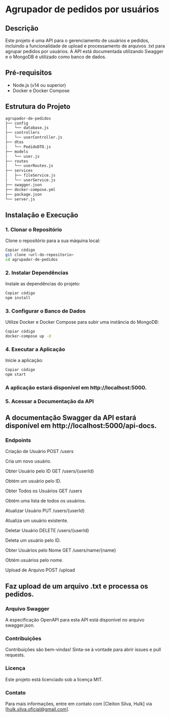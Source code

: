 # Agrupador de pedidos por usuários

## Descrição
Este projeto é uma API para o gerenciamento de usuários e pedidos, incluindo a funcionalidade de upload e processamento de arquivos .txt para agrupar pedidos por usuários. A API está documentada utilizando Swagger e o MongoDB é utilizado como banco de dados.

## Pré-requisitos
- Node.js (v14 ou superior)
- Docker e Docker Compose

## Estrutura do Projeto
```bash
agrupador-de-pedidos
├── config
│   └── database.js
├── controllers
│   └── userController.js
├── dtos
│   └── PedidoDTO.js
├── models
│   └── user.js
├── routes
│   └── userRoutes.js
├── services
│   ├── fileService.js
│   └── userService.js
├── swagger.json
├── docker-compose.yml
├── package.json
└── server.js

```
## Instalação e Execução
### 1. Clonar o Repositório
Clone o repositório para a sua máquina local:

```bash
Copiar código
git clone <url-do-repositorio>
cd agrupador-de-pedidos
```
### 2. Instalar Dependências
Instale as dependências do projeto:

```bash
Copiar código
npm install
```
### 3. Configurar o Banco de Dados
Utilize Docker e Docker Compose para subir uma instância do MongoDB:

```bash
Copiar código
docker-compose up -d
```
### 4. Executar a Aplicação
Inicie a aplicação:

```bash
Copiar código
npm start
```
### A aplicação estará disponível em http://localhost:5000.

### 5. Acessar a Documentação da API

## A documentação Swagger da API estará disponível em http://localhost:5000/api-docs.

### Endpoints
Criação de Usuário
POST /users

Cria um novo usuário.

Obter Usuário pelo ID
GET /users/{userId}

Obtém um usuário pelo ID.

Obter Todos os Usuários
GET /users

Obtém uma lista de todos os usuários.

Atualizar Usuário
PUT /users/{userId}

Atualiza um usuário existente.

Deletar Usuário
DELETE /users/{userId}

Deleta um usuário pelo ID.

Obter Usuários pelo Nome
GET /users/name/{name}

Obtém usuários pelo nome.

Upload de Arquivo
POST /upload

## Faz upload de um arquivo .txt e processa os pedidos.

### Arquivo Swagger
A especificação OpenAPI para esta API está disponível no arquivo swagger.json.

### Contribuições
Contribuições são bem-vindas! Sinta-se à vontade para abrir issues e pull requests.

### Licença
Este projeto está licenciado sob a licença MIT.

### Contato
Para mais informações, entre em contato com [Cleiton Silva, Hulk] via [hulk.silva.oficial@gmail.com].